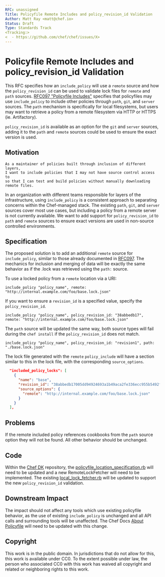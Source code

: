 ```yaml
---
RFC: unassigned
Title: Policyfile Remote Includes and policy_revision_id Validation
Author: Matt Ray <matt@chef.io>
Status: Draft
Type: Standards Track
<Tracking:>
<  - https://github.com/chef/chef/issues/X>
---
```


# Policyfile Remote Includes and policy_revision_id Validation

This RFC specifies how an `include_policy` will use a `remote` source and how the `policy_revision_id` can be used to validate lock files for `remote` and `path` sources. [RFC097 "Policyfile Includes"](https://github.com/chef/chef-rfc/blob/master/rfc097-policyfile-includes.md) specifies that policyfiles may use `include_policy` to include other policies through `path`, `git`, and `server` sources. The `path` mechanism is specifically for local filesystems, but users may want to retrieve a policy from a remote filesystem via HTTP or HTTPS (ie. Artifactory).

`policy_revision_id` is available as an option for the `git` and `server` sources, adding it to the `path` and `remote` sources could be used to ensure the exact version is used.

## Motivation

    As a maintainer of policies built through inclusion of different layers,
    I want to include policies that I may not have source control access to
    so that I can test and build policies without manually downloading remote files.

In an organization with different teams responsible for layers of the infrastructure, using `include_policy` is a consistent approach to separating concerns within the Chef-managed stack. The existing `path`, `git`, and `server` sources cover most use cases, but including a policy from a remote server is not currently available. We want to add support for `policy_revision_id` to `path` and `remote` sources to ensure exact versions are used in non-source controlled environments.

## Specification

The proposed solution is to add an additional `remote` source for `include_policy`, similar to those already documented in [RFC097](https://github.com/chef/chef-rfc/blob/master/rfc097-policyfile-includes.md). The mechanics for inclusion and merging of data will be exactly the same behavior as if the .lock was retrieved using the `path:` source.

To use a locked policy from a `remote` location via a URI:
```
include_policy "policy_name", remote: "http://internal.example.com/foo/base.lock.json"
```

If you want to ensure a `revision_id` is a specified value, specify the `policy_revision_id`.
```
include_policy "policy_name", policy_revision_id: "38abbedb17", remote: "http://internal.example.com/foo/base.lock.json"
```

The `path` source will be updated the same way, both source types will fail during the `chef install` if the `policy_revision_id` does not match.
```
include_policy "policy_name", policy_revision_id: "revision1", path: "./base.lock.json"
```

The lock file generated with the `remote` `policy_include` will have a section similar to this in the lock file, with the corresponding `source_options`.

```json
  "included_policy_locks": [
    {
      "name": "base",
      "revision_id": "38abbedb17005dd94924693a1b49aca2fe336ecc955b5492f10e9ddf0219b07b",
      "source_options": {
        "remote": "http://internal.example.com/foo/base.lock.json"
      }
    }
  ],
```

## Problems

If the remote included policy references cookbooks from the `path` source option they will not be found. All other behavior should be unchanged.

## Code

Within the [Chef DK](https://github.com/chef/chef-dk) repository, the [policyfile_location_specification.rb](https://github.com/chef/chef-dk/blob/master/lib/chef-dk/policyfile/policyfile_location_specification.rb) will need to be updated and a new RemoteLockFetcher will need to be implemented. The existing [local_lock_fetcher.rb](https://github.com/chef/chef-dk/blob/master/lib/chef-dk/policyfile/local_lock_fetcher.rb) will be updated to support the new `policy_revision_id` validation.

## Downstream Impact

The impact should not affect any tools which use existing policyfile behavior, as the use of existing `include_policy` is unchanged and all API calls and surrounding tools will be unaffected. The Chef Docs [About Policyfile](https://docs.chef.io/policyfile.html) will need to be updated with this change.

## Copyright

This work is in the public domain. In jurisdictions that do not allow for this,
this work is available under CC0. To the extent possible under law, the person
who associated CC0 with this work has waived all copyright and related or
neighboring rights to this work.
